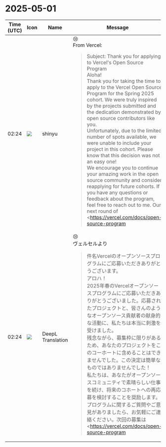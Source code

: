# 2025-05-01

|Time (UTC)|Icon|Name|Message|
|---|---|---|---|
|02:24|![](https://avatars.slack-edge.com/2018-04-27/354445776386_e258f5ed5ba887b08668_72.jpg)|shinyu|😢<br>From Vercel:<br><blockquote>Subject: Thank you for applying to Vercel's Open Source Program<br>Aloha!<br>Thank you for taking the time to apply to the Vercel Open Source Program for the Spring 2025 cohort. We were truly inspired by the projects submitted and the dedication demonstrated by open source contributors like you.<br>Unfortunately, due to the limited number of spots available, we were unable to include your project in this cohort. Please know that this decision was not an easy one!<br>We encourage you to continue your amazing work in the open source community and consider reapplying for future cohorts. If you have any questions or feedback about the program, feel free to reach out to me. Our next round of <https://vercel.com/docs/open-source-program|applications open up in July>!<br>Thank you again for your dedication to open source.</blockquote><br><blockquote>Vercel provides platform credits, exclusive community support, and extra benefits for your open source project.</blockquote>|
|02:24|![](https://avatars.slack-edge.com/2023-01-22/4703892366048_dd8fde69fd74a2ed7a1d_72.png)|DeepL Translation|😢<br>ヴェルセルより<br><blockquote>件名Vercelのオープンソースプログラムにご応募いただきありがとうございます。<br>アロハ！<br>2025年春のVercelオープンソースプログラムにご応募いただきありがとうございました。応募されたプロジェクトと、皆さんのようなオープンソース貢献者の献身的な活動に、私たちは本当に刺激を受けました。<br>残念ながら、募集枠に限りがあるため、あなたのプロジェクトをこのコーホートに含めることはできませんでした。この決定は簡単なものではありませんでした！<br>私たちは、あなたがオープンソースコミュニティで素晴らしい仕事を続け、将来のコホートへの再応募を検討することを奨励します。プログラムに関するご質問やご意見がありましたら、お気軽にご連絡ください。次回の募集は<https://vercel.com/docs/open-source-program|7月から開始>します！<br>オープンソースへの献身に改めて感謝します。</blockquote>|
